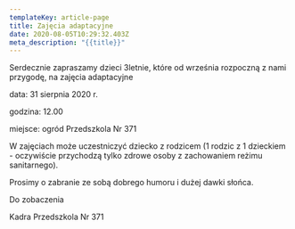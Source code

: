 ```yaml
---
templateKey: article-page
title: Zajęcia adaptacyjne
date: 2020-08-05T10:29:32.403Z
meta_description: "{{title}}"
---
```

Serdecznie zapraszamy dzieci 3letnie, które od września rozpoczną z nami przygodę, na zajęcia adaptacyjne

data: 31 sierpnia 2020 r.

godzina: 12.00

miejsce: ogród Przedszkola Nr 371

W zajęciach może uczestniczyć dziecko z rodzicem (1 rodzic z 1 dzieckiem - oczywiście przychodzą tylko zdrowe osoby z zachowaniem reżimu sanitarnego). 

Prosimy o zabranie ze sobą dobrego humoru i dużej dawki słońca. 

Do zobaczenia

Kadra Przedszkola Nr 371